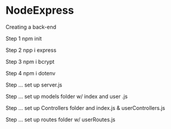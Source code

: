 # NodeExpress
Creating a back-end

Step 1
npm init

Step 2
npp i express

Step 3
npm i bcrypt

Step 4
npm i dotenv

Step ...
set up server.js

Step ...
set up models folder w/ index and user .js

Step ...
set up Controllers folder and index.js & userControllers.js

Step ...
set up routes folder w/ userRoutes.js